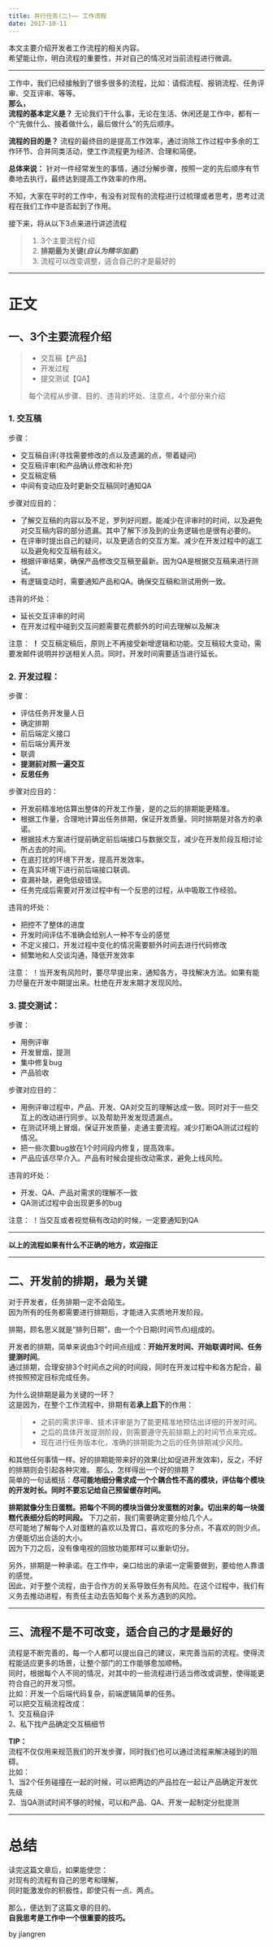 ```yaml
---
title: 并行任务(二)—— 工作流程
date: 2017-10-11
---
```


本文主要介绍开发者工作流程的相关内容。     
希望能让你，明白流程的重要性，并对自己的情况对当前流程进行微调。

<!-- more -->

---
工作中，我们已经接触到了很多很多的流程，比如：请假流程、报销流程、任务评审、交互评审、等等。   
**那么，**     
**流程的基本定义是？** 无论我们干什么事，无论在生活、休闲还是工作中，都有一个“先做什么、接着做什么，最后做什么”的先后顺序。  

**流程的目的是？** 流程的最终目的是提高工作效率，通过消除工作过程中多余的工作环节、合并同类活动，使工作流程更为经济、合理和简便。 

**总体来说：** 针对一件经常发生的事情，通过分解步骤，按照一定的先后顺序有节奏地去执行，最终达到提高工作效率的作用。

不知，大家在平时的工作中，有没有对现有的流程进行过梳理或者思考，思考过流程在我们工作中是否起到了作用。      

接下来，将从以下3点来进行讲述流程

>1. 3个主要流程介绍
>2. **排期最为关键(*自认为精华加星*)**
>3. 流程可以改变调整，适合自己的才是最好的

---

# 正文

## **一、3个主要流程介绍**

>* 交互稿【产品】
>* 开发过程
>* 提交测试【QA】
>
>每个流程从步骤、目的、违背的坏处、注意点，4个部分来介绍

### 1. 交互稿
步骤：
- 交互稿自评(寻找需要修改的点以及遗漏的点，带着疑问)
- 交互稿评审(和产品确认修改和补充)
- 交互稿定稿
- 中间有变动应及时更新交互稿同时通知QA

步骤对应目的：
- 了解交互稿的内容以及不足，罗列好问题，能减少在评审时的时间，以及避免对交互稿内容的部分遗漏。其中了解下涉及到的业务逻辑也是很有必要的。
- 在评审时提出自己的疑问，以及更适合的交互方案。减少在开发过程中的返工以及避免和交互稿有歧义。
- 根据评审结果，确保产品修改交互稿至最新。因为QA是根据交互稿来进行测试。
- 有逻辑变动时，需要通知产品和QA。确保交互稿和测试用例一致。

违背的坏处：
- 延长交互评审的时间
- 在开发过程中碰到交互问题需要花费额外的时间去理解以及解决

注意：
**！** 交互稿定稿后，原则上不再接受新增逻辑和功能。交互稿较大变动，需要发邮件说明并抄送相关人员。同时，开发时间需要适当进行延长。

### 2. 开发过程：
步骤：
- 评估任务开发量人日
- 确定排期
- 前后端定义接口
- 前后端分离开发
- 联调
- **提测前对照一遍交互**
- **反思任务**

步骤对应目的：
- 开发前精准地估算出整体的开发工作量，是的之后的排期能更精准。
- 根据工作量，合理地计算出任务排期，保证开发质量。同时排期是对各方的承诺。
- 根据技术方案进行提前确定前后端接口与数据交互，减少在开发阶段互相讨论所占去的时间。
- 在底打扰的环境下开发，提高开发效率。
- 在真实环境下进行前后端接口联调。
- 查漏补缺，避免低级错误。
- 任务完成后需要对开发过程中有一个反思的过程，从中吸取工作经验。

违背的坏处：
- 把控不了整体的进度
- 开发时间评估不准确会给别人一种不专业的感觉
- 不定义接口，开发过程中变化的情况需要额外时间去进行代码修改
- 频繁地和人交谈沟通，降低开发效率

注意： 
！当开发有风险时，要尽早提出来，通知各方，寻找解决方法。如果有能力尽量在开发中期提出来。杜绝在开发末期才发现风险。

### 3. 提交测试：
步骤：
- 用例评审
- 开发冒烟，提测
- 集中修复bug
- 产品验收

步骤对应目的：
- 用例评审过程中，产品、开发、QA对交互的理解达成一致。同时对于一些交互上的改动进行同步。以及帮助开发发现遗漏点。
- 在测试环境上冒烟，保证开发质量，走通主要流程。减少打断QA测试过程的情况。
- 把一些次要bug放在1个时间段内修复，提高效率。
- 产品应该尽早介入。产品有时候会提些改动需求，避免上线风险。

违背的坏处：
- 开发、QA、产品对需求的理解不一致
- QA测试过程中会出现更多的bug

注意： 
！当交互或者视觉稿有改动的时候，一定要通知到QA

---

**以上的流程如果有什么不正确的地方，欢迎指正**

---

## **二、开发前的排期，最为关键**
对于开发者，任务排期一定不会陌生。   
因为所有的任务都需要进行排期后，才能进入实质地开发阶段。    

排期，顾名思义就是“排列日期”，由一个个日期(时间节点)组成的。   

开发者的排期，简单来说由3个时间点组成：**开始开发时间、开始联调时间、任务提测时间**。  
通过排期，合理安排3个时间点之间的时间段，同时在开发过程中和各方配合，最终按照预定目标完成任务。

为什么说排期是最为关键的一环？    
这是因为，在整个工作流程中，排期有着**承上启下**的作用：   
>- 之前的需求评审、技术评审是为了能更精准地预估出详细的开发时间。
>- 之后的具体开发提测阶段，则需要遵守先前排期上的时间节点来完成。  
>- 现在进行任务版本化，准确的排期能为之后的任务排期减少风险。
  
和其他任何事情一样。好的排期能带来好的效果(比如促进开发效率)，反之，不好的排期则会引起各种灾难。
那么，怎样得出一个好的排期？     
简单的一句话概括：**尽可能地细分需求成一个个耦合性不高的模块，评估每个模块的开发时长。同时不要忘记给自己预留缓存时间。**

**排期就像分生日蛋糕。把每个不同的模块当做分发蛋糕的对象。切出来的每一块蛋糕代表细分后的时间段。**
下刀之前，我们需要确定要分给几个人。  
尽可能地了解每个人对蛋糕的喜欢以及胃口，喜欢吃的多分点，不喜欢的则少点。方便能切出合适的大小。     
因为下刀之后，没有像电视的回放功能那样可以重新切分。

另外，排期是一种承诺。在工作中，亲口给出的承诺一定需要做到，要给他人靠谱的感觉。   
因此，对于整个流程，由于合作方的关系导致任务有风险。在这个过程中，我们有义务去推动进程，有责任主动去告知每个关系方遇到的风险。

---

## **三、流程不是不可改变，适合自己的才是最好的**

流程是不断完善的，每一个人都可以提出自己的建议，来完善当前的流程。使得流程能适应更多的场景，让整个部门的工作能够愈加顺畅。   
同时，根据每个人不同的情况，对其中的一些流程进行适当修改或调整，使得能更符合自己的开发习惯。   
比如：开发一个后端代码复杂，前端逻辑简单的任务。  
可以把交互稿流程改成：     
1、交互稿自评     
2、私下找产品确定交互稿细节      

**TIP：**    
流程不仅仅用来规范我们的开发步骤，同时我们也可以通过流程来解决碰到的阻碍。   
比如：     
1、当2个任务碰撞在一起的时候，可以把两边的产品拉在一起让产品确定开发优先级  
2、当QA测试时间不够的时候，可以和产品、QA、开发一起制定分批提测      

---

# 总结

读完这篇文章后，如果能使您：  
对现有的流程有自己的思考和理解，    
同时能激发你的积极性，即使只有一点、两点。 

那么，便达到了这篇文章的目的。     
**自我思考是工作中一个很重要的技巧。**   

by jiangren